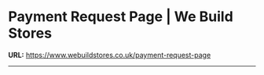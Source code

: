 # Payment Request Page | We Build Stores

**URL:** https://www.webuildstores.co.uk/payment-request-page

---


